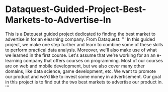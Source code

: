# Dataquest-Guided-Project-Best-Markets-to-Advertise-In
This is a Datquest guided project dedicated to finding the best market to advertise in for an elearning company. From Dataquest:
'''
In this guided project, we make one step further and learn to combine some of these skills to perform practical data analysis. 
Moreover, we'll also make use of what we learned in the first course.
Let's assume that we're working for an an e-learning company that offers courses on programming. 
Most of our courses are on web and mobile development, but we also cover many other domains, like data science, game development, etc. 
We want to promote our product and we'd like to invest some money in advertisement. 
Our goal in this project is to find out the two best markets to advertise our product in.
'''
